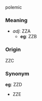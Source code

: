 polemic
### Meaning
+ _adj_: ZZA
    + __eg__: ZZB

### Origin

ZZC

### Synonym

__eg__: ZZD

+ ZZE


